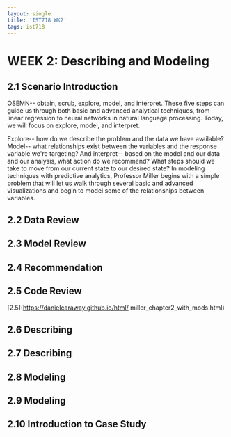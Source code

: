 ```yaml
---
layout: single
title: 'IST718 WK2'
tags: ist718 
---
```


# WEEK 2: Describing and Modeling

## 2.1 Scenario Introduction

OSEMN-- obtain, scrub, explore, model, and interpret. These five steps can guide us through both basic and advanced analytical techniques, from linear regression to neural networks in natural language processing. Today, we will focus on explore, model, and interpret.

Explore-- how do we describe the problem and the data we have available? Model-- what relationships exist between the variables and the response variable we're targeting? And interpret-- based on the model and our data and our analysis, what action do we recommend? What steps should we take to move from our current state to our desired state? In modeling techniques with predictive analytics, Professor Miller begins with a simple problem that will let us walk through several basic and advanced visualizations and begin to model some of the relationships between variables.


## 2.2 Data Review

## 2.3 Model Review

## 2.4 Recommendation

## 2.5 Code Review

[2.5](https://danielcaraway.github.io/html/ miller_chapter2_with_mods.html)


## 2.6 Describing

## 2.7 Describing

## 2.8 Modeling

## 2.9 Modeling

## 2.10 Introduction to Case Study